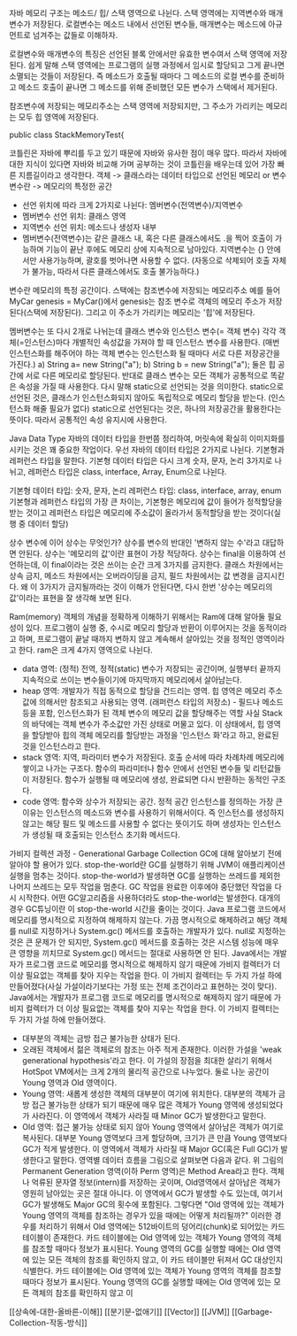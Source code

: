 자바 메모리 구조는 메소드/ 힙/ 스택 영역으로 나뉜다. 
스택 영역에는 지역변수와 매개 변수가 저장된다. 
로컬변수는 메소드 내에서 선언된 변수들, 매개변수는 메소드에 아규먼트로 넘겨주는 값들로 이해하자.

로컬변수와 매개변수의 특징은 선언된 블록 안에서만 유효한 변수여서 스택 영역에 저장된다. 쉽게 말해 스택 영역에는 프로그램의 실행 과정에서 임시로 할당되고 그게 끝나면 소멸되는 것들이 저장된다. 즉 메소드가 호출될 때마다 그 메소드의 로컬 변수를 준비하고 메소드 호출이 끝나면 그 메소드를 위해 준비했던 모든 변수가 스택에서 제거된다. 

참조변수에 저장되는 메모리주소는 스택 영역에 저장되지만, 그 주소가 가리키는 메모리는 모두 힙 영역에 저장된다. 

public class StackMemoryTest{

코틀린은 자바에 뿌리를 두고 있기 때문에 자바와 유사한 점이 매우 많다. 따라서 자바에 대한 지식이 있다면 자바와 비교해 가며 공부하는 것이 코틀린을 배우는데 있어 가장 빠른 지름길이라고 생각한다. 
객체 -> 클래스라는 데이터 타입으로 선언된 메모리 or 변수
변수란 -> 메모리의 특정한 공간
- 선언 위치에 따라 크게 2가지로 나뉜다: 멤버변수(전역변수)/지역변수
- 멤버변수 선언 위치: 클래스 영역
- 지역변수 선언 위치: 메소드나 생성자 내부
- 멤버변수(전역변수)는 같은 클래스 내, 혹은 다른 클래스에서도 .을 찍어 호출이 가능하며 기능이 끝난 후에도 메모리 상에 지속적으로 남아있다. 지역변수는 {} 안에서만 사용가능하며, 괄호를 벗어나면 사용할 수 없다. (자동으로 삭제되어 호출 자체가 불가능, 따라서 다른 클래스에서도 호출 불가능하다.)

변수란 메모리의 특정 공간이다. 
스택에는 참조변수에 저장되는 메모리주소 예를 들어 MyCar genesis = MyCar()에서 genesis는 참조 변수로 객체의 메모리 주소가 저장된다(스택에 저장된다). 그리고 이 주소가 가리키는 메모리는 '힙'에 저장된다. 

멤버변수는 또 다시 2개로 나뉘는데 클래스 변수와 인스턴스 변수(= 객체 변수)
각각 객체(=인스턴스)마다 개별적인 속성값을 가져야 할 때 인스턴스 변수를 사용한다. (매번 인스턴스화를 해주어야 하는 객체 변수는 인스턴스화 될 때마다 서로 다른 저장공간을 가진다.)
a) String a= new String("a");
b) String b = new String("a");
둘은 힙 공간에 서로 다른 메모리로 할당된다.
반대로 클래스 변수는 모든 객체가 공통적으로 똑같은 속성을 가질 때 사용한다.
다시 말해 static으로 선언되는 것을 의미한다. static으로 선언된 것은, 클래스가 인스턴스화되지 않아도 독립적으로 메모리 할당을 받는다. (인스턴스화 해줄 필요가 없다) static으로 선언된다는 것은, 하나의 저장공간을 활용한다는 뜻이다. 따라서 공통적인 속성 유지시에 사용한다. 

Java Data Type
자바의 데이터 타입을 한번쯤 정리하여, 머릿속에 확실히 이미지화를 시키는 것은 꽤 중요한 작업이다. 우선 자바의 데이터 타입은 2가지로 나뉜다. 기본형과 레퍼런스 타입을 말한다. 기본형 데이터 타입은 다시 크게 숫자, 문자, 논리 3가지로 나뉘고, 레퍼런스 타입은 class, interface, Array, Enum으로 나뉜다. 

기본형 데이터 타입: 숫자, 문자, 논리
레퍼런스 타입: class, interface, array, enum
기본형과 레퍼런스 타입의 가장 큰 차이는, 
기본형은 메모리에 값이 들어가 정적할당을 받는 것이고
레퍼런스 타입은 메모리에 주소값이 올라가서 동적할당을 받는 것이다(실행 중 데이터 할당)

상수
변수에 이어 상수는 무엇인가?
상수를 변수의 반대인 '변하지 않는 수'라고 대답하면 안된다.
상수는 '메모리의 값'이란 표현이 가장 적당하다. 상수는 final을 이용하여 선언하는데, 이 final이라는 것은 쓰이는 순간 크게 3가지를 금지한다. 클래스 차원에서는 상속 금지, 메소드 차원에서는 오버라이딩을 금지, 필드 차원에서는 값 변경을 금지시킨다. 왜 이 3가지가 금지될까라는 것이 이해가 안된다면, 다시 한번 '상수는 메모리의 값'이라는 표현을 잘 생각해 보면 된다.

Ram(memory)
객체의 개념을 정확하게 이해하기 위해서는 Ram에 대해 알아둘 필요성이 있다. 프로그램이 실행 중, 수시로 메모리 할당과 반환이 이루어지는 것을 동적이라고 하며, 프로그램이 끝날 때까지 변하지 않고 계속해서 살아있는 것을 정적인 영역이라고 한다. 
ram은 크게 4가지 영역으로 나뉜다.
- data 영역: (정적) 전역, 정적(static) 변수가 저장되는 공간이며, 실행부터 끝까지 지속적으로 쓰이는 변수들이기에 마지막까지 메모리에서 살아남는다.  
- heap 영역: 개발자가 직접 동적으로 할당을 건드리는 영역. 힙 영역은 메모리 주소 값에 의해서만 참조되고 사용되는 영역. (래퍼런스 타입의 저장소) - 필드나 메소드 등을 포함, 인스턴스화가 된 객체 변수의 메모리 값을 할당해주는 역할
사실 Stack의 바닥에는 객체 변수가 주소값만 가진 상태로 머물고 있다. 이 상태에서, 힙 영역을 할당받아 힙의 객체 메모리를 할당받는 과정을 '인스턴스 화'라고 하고, 완료된 것을 인스턴스라고 한다. 
- stack 영역: 지역, 파라미터 변수가 저장된다. 호출 순서에 따라 차례차례 메모리에 쌓이고 나가는 구조다. 함수의 파라미터나 함수 안에서 선언된 변수들 및 리턴값들이 저장된다. 함수가 실행될 때 메모리에 생성, 완료되면 다시 반환하는 동적인 구조다.  
- code 영역: 함수와 상수가 저장되는 공간. 정적 공간
인스턴스를 정의하는 가장 큰 이유는 인스턴스의 메소드와 변수를 사용하기 위해서이다. 즉 인스턴스를 생성하지 않고는 해당 필드 및 메소드를 사용할 수 없다는 뜻이기도 하며 생성자는 인스턴스가 생성될 때 호출되는 인스턴스 초기화 메서드다.

가비지 컬렉션 과정 - Generational Garbage Collection
GC에 대해 알아보기 전에 알아야 할 용어가 있다. stop-the-world란 GC를 실행하기 위해 JVM이 애플리케이션 실행을 멈추는 것이다. stop-the-world가 발생하면 GC를 실행하는 쓰레드를 제외한 나머지 쓰레드는 모두 작업을 멈춘다. GC 작업을 완료한 이후에야 중단했던 작업을 다시 시작한다. 어떤 GC알고리즘을 사용하더라도 stop-the-world는 발생한다. 대개의 경우 GC튜닝이란 이 stop-the-world 시간을 줄이는 것이다. Java 프로그램 코드에서 메모리를 명시적으로 지정하여 해제하지 않는다. 가끔 명시적으로 해제하려고 해당 객체를 null로 지정하거나 System.gc() 메서드를 호출하는 개발자가 있다. null로 지정하는 것은 큰 문제가 안 되지만, System.gc() 메서드를 호출하는 것은 시스템 성능에 매우 큰 영향을 끼치므로 System.gc() 메서드는 절대로 사용하면 안 된다.
Java에서는 개발자가 프로그램 코드로 메모리를 명시적으로 해제하지 않기 때문에 가비지 컬렉터가 더 이상 필요없는 객체를 찾아 지우는 작업을 한다. 이 가비지 컬렉터는 두 가지 가설 하에 만들어졌다(사실 가설이라기보다는 가정 또는 전제 조건이라고 표현하는 것이 맞다).
Java에서는 개발자가 프로그램 코드로 메모리를 명시적으로 해제하지 않기 때문에 가비지 컬렉터가 더 이상 필요없는 객체를 찾아 지우는 작업을 한다. 이 가비지 컬렉터는 두 가지 가설 하에 만들어졌다. 
- 대부분의 객체는 금방 접근 불가능한 상태가 된다.
- 오래된 객체에서 젊은 객체로의 참조는 아주 적게 존재한다. 
  이러한 가설을 'weak generational hypothesis'라고 한다. 이 가설의 장점을 최대한 살리기 위해서 HotSpot VM에서는 크게 2개의 물리적 공간으로 나누었다. 둘로 나눈 공간이 Young 영역과 Old 영역이다. 
- Young 영역: 새롭게 생성한 객체의 대부분이 여기에 위치한다. 대부분의 객체가 금방 접근 불가능한 상태가 되기 때문에 매우 많은 객체가 Young 영역에 생성되었다가 사라진다. 이 영역에서 객체가 사라질 때 Minor GC가 발생한다고 말한다.
- Old 영역: 접근 불가능 상태로 되지 않아 Young 영역에서 살아남은 객체가 여기로 복사된다. 대부분 Young 영역보다 크게 할당하며, 크기가 큰 만큼 Young 영역보다 GC가 적게 발생한다. 이 영역에서 객체가 사라질 때 Major GC(혹은 Full GC)가 발생한다고 말한다. 영역별 데이터 흐름을 그림으로 살펴보면 다음과 같다. 
위 그림의 Permanent Generation 영역(이하 Perm 영역)은 Method Area라고 한다. 객체나 억류된 문자열 정보(intern)를 저장하는 곳이며, Old영역에서 살아남은 객체가 영원히 남아있는 곳은 절대 아니다. 이 영역에서 GC가 발생할 수도 있는데, 여기서 GC가 발생해도 Major GC의 횟수에 포함된다. 
그렇다면 "Old 영역에 있는 객체가 Young 영역의 객체를 참조하는 경우가 있을 때에는 어떻게 처리될까?" 이러한 경우를 처리하기 위해서 Old 영역에는 512바이트의 덩어리(chunk)로 되어있는 카드 테이블이 존재한다. 카드 테이블에는 Old 영역에 있는 객체가 Young 영역의 객체를 참조할 때마다 정보가 표시된다. Young 영역의 GC를 실행할 때에는 Old 영역에 있는 모든 객체의 참조를 확인하지 않고, 이 카드 테이블만 뒤져서 GC 대상인지 식별한다. 카드 테이블에는 Old 영역에 있는 객체가 Young 영역의 객체를 참조할 때마다 정보가 표시된다. Young 영역의 GC를 실행할 때에는 Old 영역에 있는 모든 객체의 참조를 확인하지 않고 이 

[[상속에-대한-올바른-이해]]
[[분기문-없애기]]
[[Vector]]
[[JVM]]
[[Garbage-Collection-작동-방식]]
